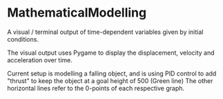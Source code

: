 # MathematicalModelling
A visual / terminal output of time-dependent variables given by initial conditions. 

The visual output uses Pygame to display the displacement, velocity and acceleration over time.

Current setup is modelling a falling object, and is using PID control to add "thrust" to keep the object at a goal height of 500 (Green line)
The other horizontal lines refer to the 0-points of each respective graph.
